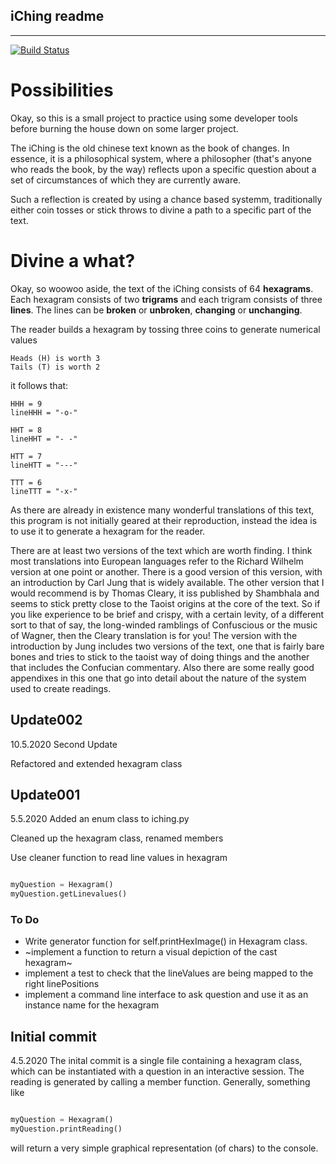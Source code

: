 ## iChing readme
----------------
[![Build Status](https://travis-ci.org/adammccartney/iChing.svg?branch=master)](https://travis-ci.org/adammccartney/iChing)
# Possibilities

Okay, so this is a small project to practice using some developer tools before
burning the house down on some larger project. 

The iChing is the old chinese text known as the book of changes. In essence, it
is a philosophical system, where a philosopher (that's anyone who reads the
book, by the way) reflects upon a specific question about a set of
circumstances of which they are currently aware. 

Such a reflection is created by using a chance based systemm, traditionally
either coin tosses or stick throws to divine a path to a specific part of the
text. 

# Divine a what? 

Okay, so woowoo aside, the text of the iChing consists of 64 **hexagrams**. Each
hexagram consists of two **trigrams** and each trigram consists of three
**lines**. The lines can be **broken** or **unbroken**, **changing** or
**unchanging**.

The reader builds a hexagram by tossing three coins to generate numerical
values 

    Heads (H) is worth 3
    Tails (T) is worth 2
   
it follows that:    
 
    HHH = 9
    lineHHH = "-o-"
    
    HHT = 8 
    lineHHT = "- -"
    
    HTT = 7  
    lineHTT = "---"

    TTT = 6
    lineTTT = "-x-"


As there are already in existence many wonderful translations of this text,
this program is not initially geared at their reproduction, instead the
idea is to use it to generate a hexagram for the reader. 

There are at least two versions of the text which are worth finding. 
I think most translations into European languages refer to the Richard Wilhelm
version at one point or another. There is a good version of this version, with
an introduction by Carl Jung that is widely available. 
The other version that I would recommend is by Thomas Cleary, it iss published by
Shambhala and seems to stick pretty close to the Taoist origins at the core of
the text. So if you like experience to be brief and crispy, with a certain
levity, of a different sort to that of say, the long-winded ramblings of Confuscious 
or the music of Wagner, then the Cleary translation is for you! 
The version with the introduction by Jung includes two versions of the text,
one that is fairly bare bones and tries to stick to the taoist way of doing
things and the another that includes the Confucian commentary. Also there are
some really good appendixes in this one that go into detail about the nature of
the system used to create readings. 


## Update002
10.5.2020
Second Update

Refactored and extended hexagram class 



## Update001 
5.5.2020
Added an enum class to iching.py 

Cleaned up the hexagram class, renamed members

Use cleaner function to read line values in hexagram 

```python

myQuestion = Hexagram()
myQuestion.getLinevalues()

```
### To Do 

 + Write generator function for self.printHexImage() in Hexagram class.
 + ~implement a function to return a visual depiction of the cast hexagram~
 + implement a test to check that the lineValues are being mapped to the
   right linePositions 
 + implement a command line interface to ask question and use it as an instance
   name for the hexagram


## Initial commit 
4.5.2020
The inital commit is a single file containing a hexagram class, which can be
instantiated with a question in an interactive session. The reading is
generated by calling a member function. Generally, something like 

```python

myQuestion = Hexagram()
myQuestion.printReading()

```

will return a very simple graphical representation (of chars) to the console. 



